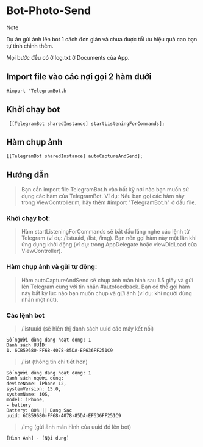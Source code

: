 # Bot-Photo-Send
> [!NOTE]  
> Dự án gửi ảnh lên bot 1 cách đơn giản và chưa được tối ưu hiệu quả cao bạn tự tinh chỉnh thêm.
> 
> Mọi bước đều có ở log.txt ở Documents của App.

## Import file vào các nợi gọi 2 hàm dưới
`#import "TelegramBot.h`

## Khởi chạy bot
` [[TelegramBot sharedInstance] startListeningForCommands];`

## Hàm chụp ảnh 
`[[TelegramBot sharedInstance] autoCaptureAndSend];`

## Hướng dẫn

> Bạn cần import file TelegramBot.h vào bất kỳ nơi nào bạn muốn sử dụng các hàm của TelegramBot.
Ví dụ: Nếu bạn gọi các hàm này trong ViewController.m, hãy thêm #import "TelegramBot.h" ở đầu file.

### Khởi chạy bot:

> Hàm startListeningForCommands sẽ bắt đầu lắng nghe các lệnh từ Telegram (ví dụ: /listuuid, /list, /img).
Bạn nên gọi hàm này một lần khi ứng dụng khởi động (ví dụ: trong AppDelegate hoặc viewDidLoad của ViewController).

### Hàm chụp ảnh và gửi tự động:

> Hàm autoCaptureAndSend sẽ chụp ảnh màn hình sau 1.5 giây và gửi lên Telegram cùng với tin nhắn #autofeedback.
Bạn có thể gọi hàm này bất kỳ lúc nào bạn muốn chụp và gửi ảnh (ví dụ: khi người dùng nhấn một nút).

### Các lệnh bot

> /listuuid (sẽ hiẻn thị danh sách uuid các máy kết nối)
```
Số người dùng đang hoạt động: 1
Danh sách UUID:
1. 6CB59680-FF68-4078-85DA-EF636FF251C9
```

> /list <UUID> (thông tin chi tiết hơn)
```
Số người dùng đang hoạt động: 1
Danh sách người dùng:
deviceName: iPhone 12,
systemVersion: 15.0,
systemName: iOS,
model: iPhone,
- battery
Battery: 80% || Đang Sạc
uuid: 6CB59680-FF68-4078-85DA-EF636FF251C9
```

> /img <UUID> (gửi ảnh màn hình của uuid đó lên bot)
```
[Hình Ảnh] - [Nội dung]
```
